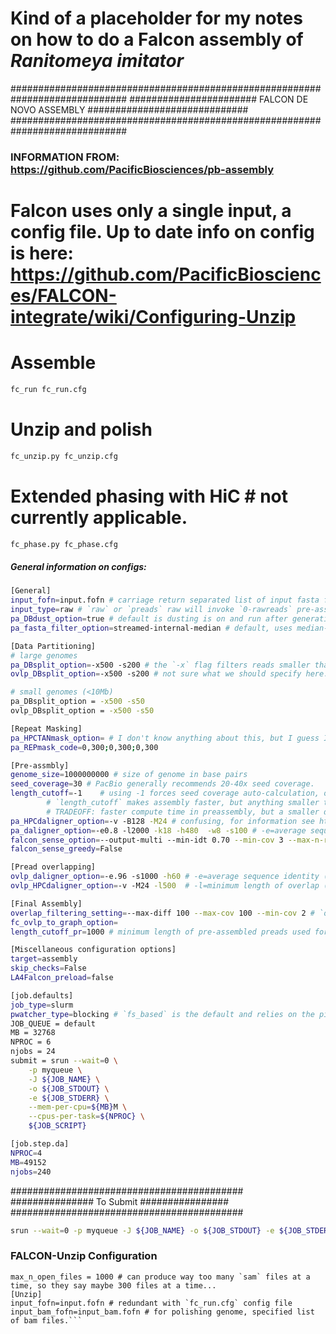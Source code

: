# Kind of a placeholder for my notes on how to do a Falcon assembly of  _Ranitomeya imitator_

#############################################################################
####################### FALCON DE NOVO ASSEMBLY #############################
#############################################################################

### INFORMATION FROM: https://github.com/PacificBiosciences/pb-assembly

# Falcon uses only a single input, a config file. Up to date info on config is here: https://github.com/PacificBiosciences/FALCON-integrate/wiki/Configuring-Unzip

# Assemble
```bash
fc_run fc_run.cfg
```

# Unzip and polish
```bash
fc_unzip.py fc_unzip.cfg
```

# Extended phasing with HiC # not currently applicable.
```bash
fc_phase.py fc_phase.cfg
```


##### General information on configs: 
```bash
[General]
input_fofn=input.fofn # carriage return separated list of input fasta files with specified paths
input_type=raw # `raw` or `preads` raw will invoke `0-rawreads` pre-assembly phase, `preads` will skip
pa_DBdust_option=true # default is dusting is on and run after generating the raw read database. Can be modified with flag `pa_DBdust_option`
pa_fasta_filter_option=streamed-internal-median # default, uses median-length subread for each sequencing reaction well. Most users will not change...

[Data Partitioning]
# large genomes
pa_DBsplit_option=-x500 -s200 # the `-x` flag filters reads smaller than what's specified while the -s flag controls the size of DB blocks.
ovlp_DBsplit_option=-x500 -s200 # not sure what we should specify here....

# small genomes (<10Mb)
pa_DBsplit_option = -x500 -s50
ovlp_DBsplit_option = -x500 -s50

[Repeat Masking]
pa_HPCTANmask_option= # I don't know anything about this, but I guess I should consult this website:  https://dazzlerblog.wordpress.com/2016/04/01/detecting-and-soft-masking-repeats/
pa_REPmask_code=0,300;0,300;0,300

[Pre-assmbly]
genome_size=1000000000 # size of genome in base pairs
seed_coverage=30 # PacBio generally recommends 20-40x seed coverage.
length_cutoff=-1    # using -1 forces seed coverage auto-calculation, otherwise set `length_cutoff` to manually set limit
		# `length_cutoff` makes assembly faster, but anything smaller than that can't be used to phase in unzip. 
		# TRADEOFF: faster compute time in preassembly, but a smaller dataset for phasing.
pa_HPCdaligner_option=-v -B128 -M24 # confusing, for information see https://dazzlerblog.wordpress.com/2014/07/10/dalign-fast-and-sensitive-detection-of-all-pairwise-local-alignments/ and https://dazzlerblog.wordpress.com/command-guides/daligner-command-reference-guide/
pa_daligner_option=-e0.8 -l2000 -k18 -h480  -w8 -s100 # -e=average sequence identity (0.70, low quality data; 0.8, high quality data), higher values help prevent haplotype collapse; -l=minimum length of overlap (1000 [short library] - 5000 [longer library]); -k=kmer size (14 [low quality data] - 18 [high quality data])
falcon_sense_option=--output-multi --min-idt 0.70 --min-cov 3 --max-n-read 400 # set minimum alignment identity, minimum coverage, and max number of reads for consensus to make the preads
falcon_sense_greedy=False

[Pread overlapping]
ovlp_daligner_option=-e.96 -s1000 -h60 # -e=average sequence identity (0.93 inbread - 0.96 outbred)
ovlp_HPCdaligner_option=-v -M24 -l500  # -l=minimum length of overlap (800 [poor preassembly, short/low quality library] - 6000 [long, high quality library])

[Final Assembly]
overlap_filtering_setting=--max-diff 100 --max-cov 100 --min-cov 2 # `overlap_filter_setting` allows setting criteria for filtering pread overlaps; `--max-diff` filters overlaps that have coverage differences between the 5' and 3' ends; `--max-cov` filters highly represented overalps caused by contaminants or repeats; `--min-cov` allows specification of a minimum overlap coverage--setting this too low allows more overlaps to be detected at the expencse of additional chimeric/mis-assemblies
fc_ovlp_to_graph_option=
length_cutoff_pr=1000 # minimum length of pre-assembled preads used for final assmebly. Typically set to 15-30 fold coverage of corrected reads

[Miscellaneous configuration options]
target=assembly
skip_checks=False
LA4Falcon_preload=false

[job.defaults]
job_type=slurm
pwatcher_type=blocking # `fs_based` is the default and relies on the pipeline polling the file system periodically to determine whether a sentinel file has appeared that would signal the pipeline to continue; `blocking` process watcher which can help with systems that have issues with filesystem latency. In this case, the end of the job is determined by the finishing of the system call, rather than by file system polling
JOB_QUEUE = default
MB = 32768
NPROC = 6
njobs = 24
submit = srun --wait=0 \
	-p myqueue \
	-J ${JOB_NAME} \
	-o ${JOB_STDOUT} \
	-e ${JOB_STDERR} \
	--mem-per-cpu=${MB}M \
	--cpus-per-task=${NPROC} \
	${JOB_SCRIPT}

[job.step.da]
NPROC=4
MB=49152
njobs=240
```


##########################################
############### To Submit ################
##########################################
```bash
srun --wait=0 -p myqueue -J ${JOB_NAME} -o ${JOB_STDOUT} -e ${JOB_STDERR} --mem-per-cpu=${MB}M --cpus-per-task=${NPROC} ${JOB_SCRIPT}
```

### FALCON-Unzip Configuration

```[General]
max_n_open_files = 1000 # can produce way too many `sam` files at a time, so they say maybe 300 files at a time...
[Unzip]
input_fofn=input.fofn # redundant with `fc_run.cfg` config file
input_bam_fofn=input_bam.fofn # for polishing genome, specified list of bam files.```
